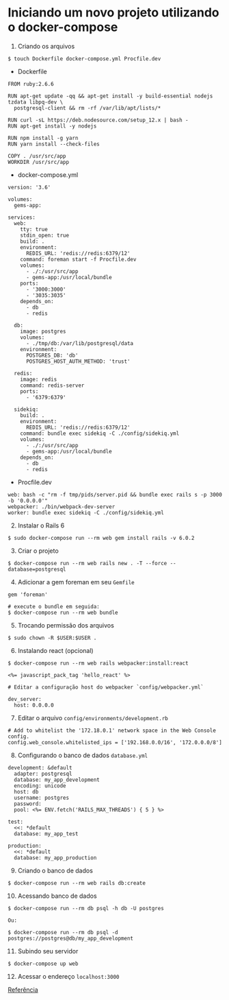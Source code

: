 # Iniciando um novo projeto utilizando o docker-compose

1. Criando os arquivos

```
$ touch Dockerfile docker-compose.yml Procfile.dev
```

* Dockerfile

```
FROM ruby:2.6.6

RUN apt-get update -qq && apt-get install -y build-essential nodejs tzdata libpq-dev \
  postgresql-client && rm -rf /var/lib/apt/lists/*

RUN curl -sL https://deb.nodesource.com/setup_12.x | bash -
RUN apt-get install -y nodejs

RUN npm install -g yarn
RUN yarn install --check-files

COPY . /usr/src/app
WORKDIR /usr/src/app
```

* docker-compose.yml

```
version: '3.6'

volumes:
  gems-app:

services:
  web:
    tty: true
    stdin_open: true
    build: .
    environment:
      REDIS_URL: 'redis://redis:6379/12'
    command: foreman start -f Procfile.dev
    volumes:
      - ./:/usr/src/app
      - gems-app:/usr/local/bundle
    ports:
      - '3000:3000'
      - '3035:3035'
    depends_on:
      - db
      - redis

  db:
    image: postgres
    volumes:
      - ./tmp/db:/var/lib/postgresql/data
    environment:
      POSTGRES_DB: 'db'
      POSTGRES_HOST_AUTH_METHOD: 'trust'

  redis:
    image: redis
    command: redis-server
    ports:
      - '6379:6379'

  sidekiq:
    build: .
    environment:
      REDIS_URL: 'redis://redis:6379/12'
    command: bundle exec sidekiq -C ./config/sidekiq.yml
    volumes:
      - ./:/usr/src/app
      - gems-app:/usr/local/bundle
    depends_on:
      - db
      - redis
```

* Procfile.dev

```
web: bash -c "rm -f tmp/pids/server.pid && bundle exec rails s -p 3000 -b '0.0.0.0'"
webpacker: ./bin/webpack-dev-server
worker: bundle exec sidekiq -C ./config/sidekiq.yml
```

2. Instalar o Rails 6

```
$ sudo docker-compose run --rm web gem install rails -v 6.0.2
```

3. Criar o projeto

```
$ docker-compose run --rm web rails new . -T --force --database=postgresql
```

4. Adicionar a gem foreman em seu `Gemfile`

```
gem 'foreman'

# execute o bundle em seguida:
$ docker-compose run --rm web bundle
```

5. Trocando permissão dos arquivos

```
$ sudo chown -R $USER:$USER .
```

6. Instalando react (opcional)

```
$ docker-compose run --rm web rails webpacker:install:react

<%= javascript_pack_tag 'hello_react' %>

# Editar a configuração host do webpacker `config/webpacker.yml`

dev_server:
  host: 0.0.0.0
```

7. Editar o arquivo `config/environments/development.rb`

```
# Add to whitelist the '172.18.0.1' network space in the Web Console config.
config.web_console.whitelisted_ips = ['192.168.0.0/16', '172.0.0.0/8']
```

8. Configurando o banco de dados `database.yml`

```
development: &default
  adapter: postgresql
  database: my_app_development
  encoding: unicode
  host: db
  username: postgres
  password:
  pool: <%= ENV.fetch('RAILS_MAX_THREADS') { 5 } %>

test:
  <<: *default
  database: my_app_test

production:
  <<: *default
  database: my_app_production
```

9. Criando o banco de dados

```
$ docker-compose run --rm web rails db:create
```

10. Acessando banco de dados

```
$ docker-compose run --rm db psql -h db -U postgres

Ou:

$ docker-compose run --rm db psql -d postgres://postgres@db/my_app_development
```

11. Subindo seu servidor

```
$ docker-compose up web
```

12. Acessar o endereço `localhost:3000`


[Referência](https://gist.github.com/erdostom/5dd400cbba17d44b52b2f74b038fcb85)
